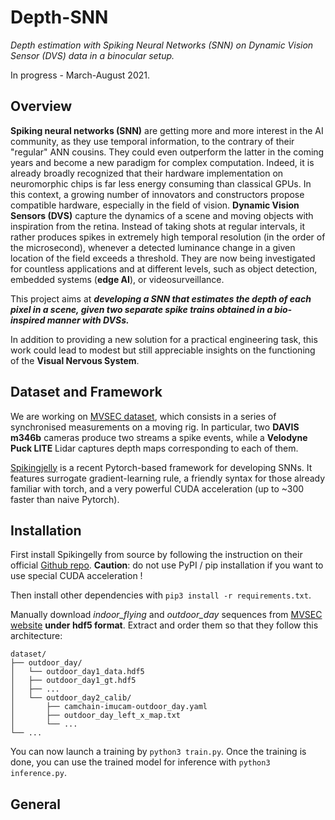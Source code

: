 # Depth-SNN
*Depth estimation with Spiking Neural Networks (SNN) on Dynamic Vision Sensor (DVS) data in a binocular setup.*

In progress - March-August 2021.


## Overview

**Spiking neural networks (SNN)** are getting more and more interest in the AI community, as they use temporal information, to the
contrary of their "regular" ANN cousins. They could even outperform the latter in the coming years and become a new paradigm for complex computation.
Indeed, it is already broadly recognized that their hardware implementation on neuromorphic chips is far less energy consuming
than classical GPUs. In this context, a growing number of innovators and constructors propose compatible hardware, especially
in the field of vision. **Dynamic Vision Sensors (DVS)** capture the dynamics of a scene and moving objects with inspiration from 
the retina. Instead of taking shots at regular intervals, it rather produces spikes in extremely high temporal resolution
(in the order of the microsecond), whenever a detected luminance change in a given location of the field exceeds a threshold.
They are now being investigated for countless applications and at different levels, such as object detection, embedded systems
(**edge AI**), or videosurveillance.

This project aims at ***developing a SNN that estimates the depth of each pixel in a scene, given
two separate spike trains obtained in a bio-inspired manner with DVSs.***

In addition to providing a new solution for a practical engineering task, this work could lead to modest but still appreciable 
insights on the functioning of the **Visual Nervous System**.


## Dataset and Framework

We are working on [MVSEC dataset](https://daniilidis-group.github.io/mvsec/), which consists in a series of synchronised
measurements on a moving rig. In particular, two **DAVIS m346b** cameras produce two streams a spike events, while a 
**Velodyne Puck LITE** Lidar captures depth maps corresponding to each of them.

[Spikingjelly](https://github.com/fangwei123456/spikingjelly) is a recent Pytorch-based framework for developing SNNs. 
It features surrogate gradient-learning rule, a friendly syntax for those already familiar with torch, and a very 
powerful CUDA acceleration (up to ~300 faster than naive Pytorch).


## Installation

First install Spikingelly from source by following the instruction on their official [Github repo](https://github.com/fangwei123456/spikingjelly).
**Caution**: do not use PyPI / pip installation if you want to use special CUDA acceleration !

Then install other dependencies with ```pip3 install -r requirements.txt```.

Manually download *indoor_flying* and *outdoor_day* sequences from [MVSEC website](https://daniilidis-group.github.io/mvsec/) 
**under hdf5 format**. Extract and order them so that they follow this architecture:

```
dataset/
├── outdoor_day/
│   └── outdoor_day1_data.hdf5
│   ├── outdoor_day1_gt.hdf5
│   ├── ...
│   └── outdoor_day2_calib/
│       ├── camchain-imucam-outdoor_day.yaml
│       ├── outdoor_day_left_x_map.txt
│       └── ...
└── ...
```

You can now launch a training by ```python3 train.py```. Once the training is done, you can use the trained model for inference
with ```python3 inference.py```.


## General

